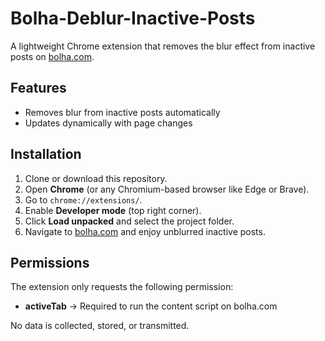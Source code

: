# Bolha-Deblur-Inactive-Posts

A lightweight Chrome extension that removes the blur effect from inactive posts on [bolha.com](https://www.bolha.com).

## Features
- Removes blur from inactive posts automatically  
- Updates dynamically with page changes  

## Installation
1. Clone or download this repository.  
2. Open **Chrome** (or any Chromium-based browser like Edge or Brave).  
3. Go to `chrome://extensions/`.  
4. Enable **Developer mode** (top right corner).  
5. Click **Load unpacked** and select the project folder.  
6. Navigate to [bolha.com](https://www.bolha.com) and enjoy unblurred inactive posts.  

## Permissions
The extension only requests the following permission:  

- **activeTab** → Required to run the content script on bolha.com  

No data is collected, stored, or transmitted.  
